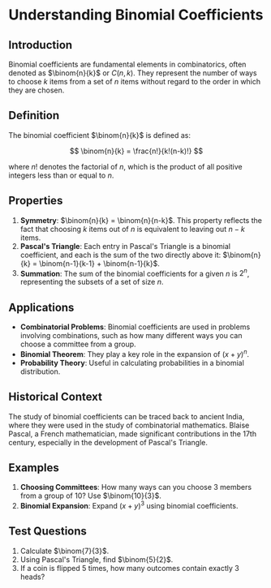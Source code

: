# Understanding Binomial Coefficients

## Introduction
Binomial coefficients are fundamental elements in combinatorics, often denoted as $\binom{n}{k}$ or $C(n, k)$. They represent the number of ways to choose $k$ items from a set of $n$ items without regard to the order in which they are chosen. 

## Definition
The binomial coefficient $\binom{n}{k}$ is defined as:

$$
\binom{n}{k} = \frac{n!}{k!(n-k)!}
$$

where $n!$ denotes the factorial of $n$, which is the product of all positive integers less than or equal to $n$.

## Properties
1. **Symmetry**: $\binom{n}{k} = \binom{n}{n-k}$. This property reflects the fact that choosing $k$ items out of $n$ is equivalent to leaving out $n-k$ items.
2. **Pascal's Triangle**: Each entry in Pascal's Triangle is a binomial coefficient, and each is the sum of the two directly above it: $\binom{n}{k} = \binom{n-1}{k-1} + \binom{n-1}{k}$.
3. **Summation**: The sum of the binomial coefficients for a given $n$ is $2^n$, representing the subsets of a set of size $n$.

## Applications
- **Combinatorial Problems**: Binomial coefficients are used in problems involving combinations, such as how many different ways you can choose a committee from a group.
- **Binomial Theorem**: They play a key role in the expansion of $(x + y)^n$.
- **Probability Theory**: Useful in calculating probabilities in a binomial distribution.

## Historical Context
The study of binomial coefficients can be traced back to ancient India, where they were used in the study of combinatorial mathematics. Blaise Pascal, a French mathematician, made significant contributions in the 17th century, especially in the development of Pascal's Triangle.

## Examples
1. **Choosing Committees**: How many ways can you choose 3 members from a group of 10? Use $\binom{10}{3}$.
2. **Binomial Expansion**: Expand $(x + y)^3$ using binomial coefficients.

## Test Questions
1. Calculate $\binom{7}{3}$.
2. Using Pascal's Triangle, find $\binom{5}{2}$.
3. If a coin is flipped 5 times, how many outcomes contain exactly 3 heads?
